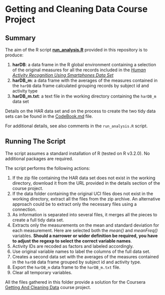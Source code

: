 # Getting and Cleaning Data Course Project
## Summary
The aim of the R script **[run_analysis.R](../master/run_analysis.R)** provided in this repository is to produce:

1. **harDB**: a data frame in the R global environment containing a selection of the original measures for all the records included in the *[Human Activity Recognition Using Smartphones Data Set](http://archive.ics.uci.edu/ml/datasets/Human+Activity+Recognition+Using+Smartphones)*
1. **harDB_m**: a data frame with the averages of the measures contained in the `harDB` data frame calculated grouping records by subject id and activity type
1. **harDB_m.txt**: a text file in the working directory containing the `harDB_m` data set

Details on the HAR data set and on the process to create the two tidy data sets can be found in the [CodeBook.md](../master/CodeBook.md) file.

For additional details, see also comments in the `run_analysis.R` script.

## Running The Script
The script assumes a standard installation of R (tested on R v3.2.0). No additional packages are required.

The script performs the following actions:

1. If the zip file containing the HAR data set does not exist in the working directory, download it from the URL provided in the details section of the course project.
1. If the data folder containing the original UCI files does not exist in the working directory, extract all the files from the zip archive. An alternative approach could be to extract only the necessary files using a connection.
1. As information is separated into several files, it merges all the pieces to create a full tidy data set.
1. Extracts only the measurements on the mean and standard deviation for each measurement. Here are selected both the *mean()* and *meanFreq()* variables. **Should a narrower or wider definition be required, you have to adjust the regexp to select the correct variable names**.
1. Activity IDs are recoded as factors and labeled accordingly.
1. Use original variable names to label the columns of the full data set.
1. Creates a second data set with the averages of the measures contained in the `harDB` data frame grouped by subject id and activity type.
1. Export the `harDB_m` data frame to the `harDB_m.txt` file.
1. Clear all temporary variables.

All the files gathered in this folder provide a solution for the Coursera [Getting And Cleaning Data](https://class.coursera.org/getdata-015) course project.
